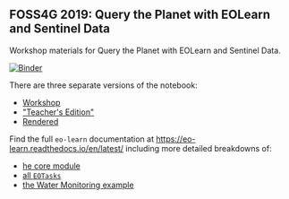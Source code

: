## FOSS4G 2019: Query the Planet with EOLearn and Sentinel Data

Workshop materials for Query the Planet with EOLearn and Sentinel Data.

[![Binder](https://mybinder.org/badge_logo.svg)](https://mybinder.org/v2/gh/developmentseed/foss4g-2019-eo-learn-workshop/master)

There are three separate versions of the notebook:
- [Workshop](workshop.ipynb)
- ["Teacher's Edition"](answers.ipynb)
- [Rendered](rendered.ipynb)

Find the full `eo-learn` documentation at https://eo-learn.readthedocs.io/en/latest/ including more detailed breakdowns of:
- [he core module](https://eo-learn.readthedocs.io/en/latest/examples/core/CoreOverview.html)
- [all `EOTasks`](https://eo-learn.readthedocs.io/en/latest/eotasks.html)
- [the Water Monitoring example](https://eo-learn.readthedocs.io/en/latest/examples/water-monitor/WaterMonitorWorkflow.html)
